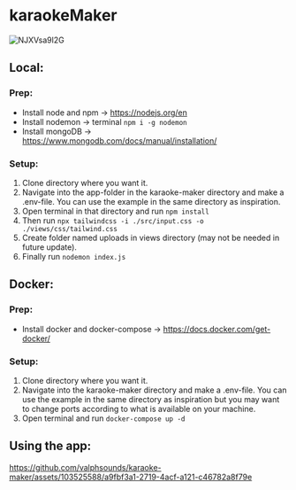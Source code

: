 # karaokeMaker
![NJXVsa9l2G](https://github.com/valphsounds/karaoke-maker/assets/103525588/e736de9e-91f3-4c07-90a9-569e89c0ecc3)
## Local:
### Prep:
- Install node and npm -> https://nodejs.org/en
- Install nodemon -> terminal `npm i -g nodemon`
- Install mongoDB -> https://www.mongodb.com/docs/manual/installation/

### Setup:
1. Clone directory where you want it.
2. Navigate into the app-folder in the karaoke-maker directory and make a .env-file. You can use the example in the same directory as inspiration.
3. Open terminal in that directory and run `npm install`
4. Then run `npx tailwindcss -i ./src/input.css -o ./views/css/tailwind.css`
5. Create folder named uploads in views directory (may not be needed in future update).
6. Finally run `nodemon index.js`

## Docker:
### Prep:
- Install docker and docker-compose -> https://docs.docker.com/get-docker/

### Setup:
1. Clone directory where you want it.
2. Navigate into the karaoke-maker directory and make a .env-file. You can use the example in the same directory as inspiration but you may want to change ports according to what is available on your machine.
3. Open terminal and run `docker-compose up -d`

## Using the app:
https://github.com/valphsounds/karaoke-maker/assets/103525588/a9fbf3a1-2719-4acf-a121-c46782a8f79e
